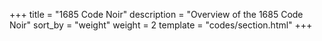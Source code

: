 +++
title = "1685 Code Noir"
description = "Overview of the 1685 Code Noir"
sort_by = "weight"
weight = 2
template = "codes/section.html"
+++

